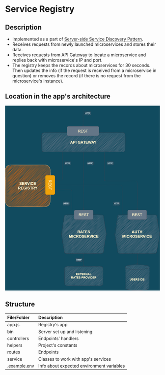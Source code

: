 # Service Registry

## Description

- Implemented as a part of [Server-side Service Discovery Pattern](https://microservices.io/patterns/server-side-discovery.html).
- Receives requests from newly launched microservices and stores their data.
- Receives requests from API Gateway to locate a microservice and replies back with microservice's IP and port.
- The registry keeps the records about microservices for 30 seconds. Then updates the info (if the request is received from a microservice in question) or removes the record (if there is no request from the microservice's instance).

## Location in the app's architecture

![Microservices Architecture](./microservices-service-registry.png)

## Structure

| File/Folder  | Description                               |
| :----------- | :---------------------------------------- |
| app.js       | Registry's app                            |
| bin          | Server set up and listening               |
| controllers  | Endpoints' handlers                       |
| helpers      | Project's constants                       |
| routes       | Endpoints                                 |
| service      | Classes to work with app's services       |
| .example.env | Info about expected environment variables |

